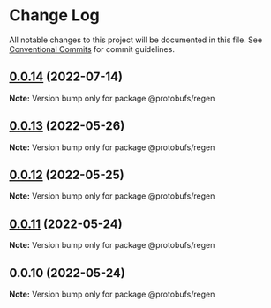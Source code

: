 # Change Log

All notable changes to this project will be documented in this file.
See [Conventional Commits](https://conventionalcommits.org) for commit guidelines.

## [0.0.14](https://github.com/cosmology-tech/proto-registry/compare/@protobufs/regen@0.0.13...@protobufs/regen@0.0.14) (2022-07-14)

**Note:** Version bump only for package @protobufs/regen





## [0.0.13](https://github.com/cosmology-tech/proto-registry/compare/@protobufs/regen@0.0.12...@protobufs/regen@0.0.13) (2022-05-26)

**Note:** Version bump only for package @protobufs/regen





## [0.0.12](https://github.com/cosmology-tech/proto-registry/compare/@protobufs/regen@0.0.11...@protobufs/regen@0.0.12) (2022-05-25)

**Note:** Version bump only for package @protobufs/regen





## [0.0.11](https://github.com/cosmology-tech/proto-registry/compare/@protobufs/regen@0.0.10...@protobufs/regen@0.0.11) (2022-05-24)

**Note:** Version bump only for package @protobufs/regen





## 0.0.10 (2022-05-24)

**Note:** Version bump only for package @protobufs/regen
